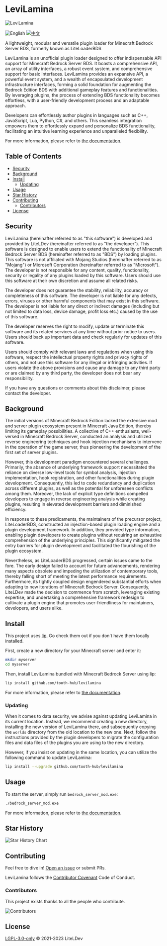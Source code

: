 # LeviLamina

![LeviLamina](https://socialify.git.ci/LiteLDev/LeviLamina/image?description=1&font=Raleway&forks=1&issues=1&logo=https%3A%2F%2Fraw.githubusercontent.com%2FLiteLDev%2FLeviLamina%2FHEAD%2Fdocs%2Fimg%2Flogo.svg&name=1&owner=1&pattern=Circuit%20Board&pulls=1&stargazers=1&theme=Auto)

![English](https://img.shields.io/badge/English-inactive?style=for-the-badge)
[![中文](https://img.shields.io/badge/简体中文-informational?style=for-the-badge)](README.zh.md)

A lightweight, modular and versatile plugin loader for Minecraft Bedrock Server BDS, formerly known as LiteLoaderBDS

LeviLamina is an unofficial plugin loader designed to offer indispensable API support for Minecraft Bedrock Server BDS. It boasts a comprehensive API, an array of utility interfaces, a robust event system, and comprehensive support for basic interfaces. LeviLamina provides an expansive API, a powerful event system, and a wealth of encapsulated development infrastructure interfaces, forming a solid foundation for augmenting the Bedrock Edition BDS with additional gameplay features and functionalities. By leveraging plugins, the process of extending BDS functionality becomes effortless, with a user-friendly development process and an adaptable approach.

Developers can effortlessly author plugins in languages such as C++, JavaScript, Lua, Python, C#, and others. This seamless integration empowers them to effortlessly expand and personalize BDS functionality, facilitating an intuitive learning experience and unparalleled flexibility.

For more information, please refer to [the documentation](https://levilamina.liteldev.com).

## Table of Contents

- [Security](#security)
- [Background](#background)
- [Install](#install)
  - [Updating](#updating)
- [Usage](#usage)
- [Star History](#star-history)
- [Contributing](#contributing)
  - [Contributors](#contributors)
- [License](#license)

## Security

LeviLamina (hereinafter referred to as "this software") is developed and provided by LiteLDev (hereinafter referred to as "the developer"). This software is designed to enable users to extend the functionality of Minecraft Bedrock Server BDS (hereinafter referred to as "BDS") by loading plugins. This software is not affiliated with Mojang Studios (hereinafter referred to as "Mojang") or Microsoft Corporation (hereinafter referred to as "Microsoft"). The developer is not responsible for any content, quality, functionality, security or legality of any plugins loaded by this software. Users should use this software at their own discretion and assume all related risks.

The developer does not guarantee the stability, reliability, accuracy or completeness of this software. The developer is not liable for any defects, errors, viruses or other harmful components that may exist in this software. The developer is not liable for any direct or indirect damages (including but not limited to data loss, device damage, profit loss etc.) caused by the use of this software.

The developer reserves the right to modify, update or terminate this software and its related services at any time without prior notice to users. Users should back up important data and check regularly for updates of this software.

Users should comply with relevant laws and regulations when using this software, respect the intellectual property rights and privacy rights of others, and not use this software for any illegal or infringing activities. If users violate the above provisions and cause any damage to any third party or are claimed by any third party, the developer does not bear any responsibility.

If you have any questions or comments about this disclaimer, please contact the developer.

## Background

The initial versions of Minecraft Bedrock Edition lacked the extensive mod and server plugin ecosystem present in Minecraft Java Edition, thereby limiting its gameplay possibilities. A collective of C++ enthusiasts, well-versed in Minecraft Bedrock Server, conducted an analysis and utilized reverse engineering techniques and hook injection mechanisms to intervene in the operation of the game server, thus pioneering the development of the first set of server plugins.

However, this development paradigm encountered several challenges. Primarily, the absence of underlying framework support necessitated the reliance on diverse low-level tools for symbol analysis, injection implementation, hook registration, and other functionalities during plugin development. Consequently, this led to code redundancy and duplication across different plugins, as well as the potential for unforeseen conflicts among them. Moreover, the lack of explicit type definitions compelled developers to engage in reverse engineering analysis while creating plugins, resulting in elevated development barriers and diminished efficiency.

In response to these predicaments, the maintainers of the precursor project, LiteLoaderBDS, constructed an injection-based plugin loading engine and a plugin development framework. In addition, they provided type information, enabling plugin developers to create plugins without requiring an exhaustive comprehension of the underlying principles. This significantly mitigated the entry barriers for plugin development and facilitated the flourishing of the plugin ecosystem.

Nevertheless, as LiteLoaderBDS progressed, certain issues came to the fore. The early design failed to account for future advancements, rendering many aspects obsolete and impeding the utilization of contemporary tools, thereby falling short of meeting the latest performance requirements. Furthermore, its tightly coupled design engendered substantial efforts when adapting to new iterations of Minecraft Bedrock Server. Consequently, LiteLDev made the decision to commence from scratch, leveraging existing expertise, and undertaking a comprehensive framework redesign to cultivate a plugin engine that promotes user-friendliness for maintainers, developers, and users alike.

## Install

This project uses [lip](https://github.com/lippkg/lip). Go check them out if you don't have them locally installed.

First, create a new directory for your Minecraft server and enter it:

```sh
mkdir myserver
cd myserver
```

Then, install LeviLamina bundled with Minecraft Bedrock Server using lip:

```sh
lip install github.com/tooth-hub/levilamina
```

For more information, please refer to [the documentation](https://levilamina.liteldev.com).

### Updating

When it comes to data security, we advise against updating LeviLamina in its current location. Instead, we recommend creating a new directory, installing the new version of LeviLamina there, and subsequently copying the `worlds` directory from the old location to the new one. Next, follow the instructions provided by the plugin developers to migrate the configuration files and data files of the plugins you are using to the new directory.

However, if you insist on updating in the same location, you can utilize the following command to update LeviLamina:

```sh
lip install --upgrade github.com/tooth-hub/levilamina
```

## Usage

To start the server, simply run `bedrock_server_mod.exe`:

```sh
./bedrock_server_mod.exe
```

For more information, please refer to [the documentation](https://levilamina.liteldev.com).

## Star History

![Star History Chart](https://api.star-history.com/svg?repos=LiteLDev/LeviLamina&type=Date)

## Contributing

Feel free to dive in! [Open an issue](https://github.com/LiteLDev/LeviLamina/issues/new/choose) or submit PRs.

LeviLamina follows the [Contributor Covenant](https://www.contributor-covenant.org/version/2/1/code_of_conduct/) Code of Conduct.

### Contributors

This project exists thanks to all the people who contribute.

![Contributors](https://contrib.rocks/image?repo=LiteLDev/LeviLamina)

## License

[LGPL-3.0-only](LICENSE.md) © 2021-2023 LiteLDev
